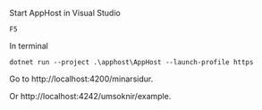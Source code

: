 Start AppHost in Visual Studio

```
F5
```

In terminal

```
dotnet run --project .\apphost\AppHost --launch-profile https
```

Go to http://localhost:4200/minarsidur.

Or http://localhost:4242/umsoknir/example.
